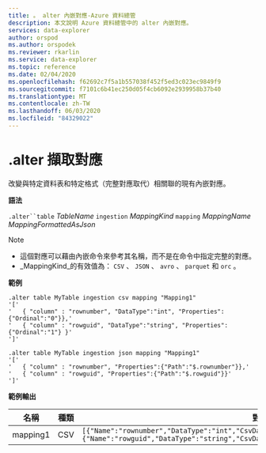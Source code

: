```yaml
---
title: 。 alter 內嵌對應-Azure 資料總管
description: 本文說明 Azure 資料總管中的 alter 內嵌對應。
services: data-explorer
author: orspod
ms.author: orspodek
ms.reviewer: rkarlin
ms.service: data-explorer
ms.topic: reference
ms.date: 02/04/2020
ms.openlocfilehash: f62692c7f5a1b557038f452f5ed3c023ec9849f9
ms.sourcegitcommit: f7101c6b41ec250d05f4cb6092e2939958b37b40
ms.translationtype: MT
ms.contentlocale: zh-TW
ms.lasthandoff: 06/03/2020
ms.locfileid: "84329022"
---
```

# <a name="alter-ingestion-mapping"></a>.alter 擷取對應

改變與特定資料表和特定格式（完整對應取代）相關聯的現有內嵌對應。

**語法**

`.alter``table` *TableName* `ingestion` *MappingKind* `mapping` *MappingName* *MappingFormattedAsJson*

> [!NOTE]
> * 這個對應可以藉由內嵌命令來參考其名稱，而不是在命令中指定完整的對應。
> * _MappingKind_的有效值為： `CSV` 、 `JSON` 、 `avro` 、 `parquet` 和 `orc` 。

**範例** 
 
```kusto
.alter table MyTable ingestion csv mapping "Mapping1"
'['
'   { "column" : "rownumber", "DataType":"int", "Properties":{"Ordinal":"0"}},'
'   { "column" : "rowguid", "DataType":"string", "Properties":{"Ordinal":"1"} }'
']'

.alter table MyTable ingestion json mapping "Mapping1"
'['
'   { "column" : "rownumber", "Properties":{"Path":"$.rownumber"}},'
'   { "column" : "rowguid", "Properties":{"Path":"$.rowguid"}}'
']'
```

**範例輸出**

| 名稱     | 種類 | 對應                                                                                                                                                                          |
|----------|------|----------------------------------------------------------------------------------------------------------------------------------------------------------------------------------|
| mapping1 | CSV  | `[{"Name":"rownumber","DataType":"int","CsvDataType":null,"Ordinal":0,"ConstValue":null},{"Name":"rowguid","DataType":"string","CsvDataType":null,"Ordinal":1,"ConstValue":null}]` |
